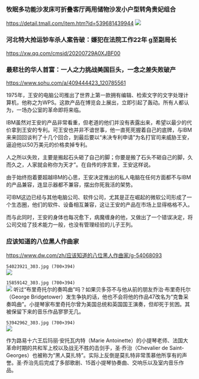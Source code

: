 ### 牧眠多功能沙发床可折叠客厅两用储物沙发小户型转角贵妃组合 
https://detail.tmall.com/item.htm?id=539681439944
![](https://img.alicdn.com/imgextra/i2/1777372538/TB2z_lddwaTBuNjSszfXXXgfpXa_!!1777372538.jpg)

### 河北特大抢运钞车杀人案告破：嫌犯在法院工作22年 g至副局长
https://xw.qq.com/cmsid/20200729A0XJBF00

### 最悲壮的华人首富：一人之力挑战美国巨头，一念之差失败破产
https://www.sohu.com/a/409444423_120785561

1975年，王安的电脑公司推出了世界上第一款拥有编辑、检索文字的文字处理计算机，他称之为WPS。这款产品在博览会上展出，立即引起了轰动。所有人都认为，一场办公室的革命即将来临。

IBM虽然对王安的产品非常看重，但老道的他们并没有表露出来，希望以最少的代价拿到王安的专利。可王安也并非不谙世事，他一直死死握着自己的底牌，与IBM来来回回谈判了十几个回合，到最后要以“未决专利申请”为名打官司来威胁王安，逼迫他以50万美元的价格卖掉专利。

人之所以失败，主要是搬起石头砸了自己的脚；你要是搬了石头不砸自己的脚，久而久之，人家就会称你为天才”。在自传的序言里，王安这样说。

由于始终抱着要超越IBM的心思，王安决定推出的私人电脑在任何方面都不与IBM的产品兼容，连显示器都不兼容，摆出你死我活的架势。

可IBM这边已经与其他电脑公司、软件公司，尤其是正在崛起的微软公司形成了一个生态圈，他们的软件、设备相互兼容，这让王安的产品在市场上显得格格不入。

而与此同时，王安的身体也每况愈下，病魔缠身的他，又做出了一个错误决定，将公司交给了技术能力一般，也没有管理经验的儿子王列。

### 应该知道的八位黑人作曲家
https://www.dw.com/zh/应该知道的八位黑人作曲家/g-54068093

`54023921_303.jpg (700×394)`<br>
![](https://www.dw.com/image/54023921_303.jpg)

`15859142_303.jpg (700×394)`<br>
![](https://www.dw.com/image/15859142_303.jpg)
听过“布里奇托尔的奏鸣曲”吗？如果贝多芬不与他从前的朋友乔治·布里奇托尔（George Bridgetower）发生争执的话，他也不会将他的作品47改名为“克鲁采奏鸣曲”。小提琴家布里奇托尔曾为美国总统和英国国王演奏，但却死于贫困。其被保留下来的音乐作品寥寥无几。

`53942962_303.jpg (700×394)`<br>
![](https://www.dw.com/image/53942962_303.jpg)

作为路易十六王后玛丽·安托瓦内特（Marie Antoinette）的小提琴老师、法国大革命时期的共和军上校以及战无不胜的击剑手，圣·乔治（Chevalier de Saint-Georges）也被称为“黑人莫扎特”。实际上反倒是莫扎特非常羡慕他所享有的声誉。圣·乔治先后完成了多部歌剧、15首小提琴协奏曲、交响乐以及室内音乐作品。
